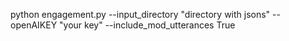 python engagement.py --input_directory "directory with jsons" --openAIKEY "your key" --include_mod_utterances True